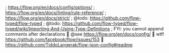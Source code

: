 ; <https://flow.org/en/docs/config/options/>
; <https://flow.org/en/docs/linting/rule-reference/>
; <https://flow.org/en/docs/strict/>
; @todo: <https://github.com/flow-typed/flow-typed>
; @todo: <https://github.com/flow-typed/flow-typed/wiki/Importing-And-Using-Type-Definitions>
; FYI: you cannot append comments after declarations
💩  @see <https://flow.org/en/docs/config/>
💩  wtf! <https://github.com/facebook/flow/issues/153>
💩  <https://github.com/TiddoLangerak/flow-json-config#readme>
